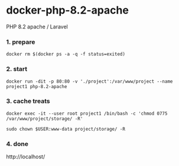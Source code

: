 # docker-php-8.2-apache
PHP 8.2 apache / Laravel

### 1. prepare
`docker rm $(docker ps -a -q -f status=exited)`

### 2. start

`docker run -dit -p 80:80 -v './project':/var/www/project --name project1 php-8.2-apache`

### 3. cache treats

`docker exec -it --user root project1 /bin/bash -c 'chmod 0775 /var/www/project/storage/ -R'`

`sudo chown $USER:www-data project/storage/ -R`
### 4. done
http://localhost/